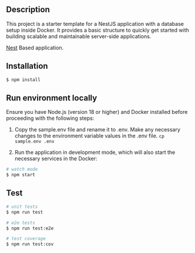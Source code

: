 ## Description

This project is a starter template for a NestJS application with a database setup inside Docker. It provides a basic structure to quickly get started with building scalable and maintainable server-side applications.

[Nest](https://github.com/nestjs/nest) Based application.


## Installation

```bash
$ npm install
```

## Run environment locally

Ensure you have Node.js (version 18 or higher) and Docker installed before proceeding with the following steps:

1. Copy the sample.env file and rename it to .env. Make any necessary changes to the environment variable values in the .env file.
    `cp sample.env .env`

2. Run the application in development mode, which will also start the necessary services in the Docker:

```bash
# watch mode
$ npm start
```

## Test

```bash
# unit tests
$ npm run test

# e2e tests
$ npm run test:e2e

# test coverage
$ npm run test:cov
```
